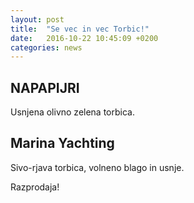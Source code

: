 ```yaml
---
layout: post
title:  "Se vec in vec Torbic!"
date:   2016-10-22 10:45:09 +0200
categories: news
---
```

<div class="home">

  <h2 class="page-heading">NAPAPIJRI</h2>
<p>Usnjena olivno zelena torbica.</p>
  
  <div class="home">

  <h2 class="page-heading">Marina Yachting</h2>
<p> Sivo-rjava torbica, volneno blago in usnje.</p>

<div class="warning">Razprodaja!</div>
